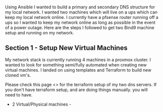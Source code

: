 Using Ansible I wanted to build a primary and secondary DNS structure for my local network. I wanted two machines which will live on a ups which can keep my local network online. I currently have a pfsense router running off a ups so I wanted to keep my network online as long as possible in the event of a power outage. Here are the steps I followed to get two Bind9 machine setup and running on my network.

## Section 1 - Setup New Virtual Machines

My network stack is currently running 4 machines in a proxmox cluster. I wanted to look for something semi/fully automated when creating new virtual machines. I landed on using templates and Terraform to build new cloned vm's.

Please check this page <> for the terraform setup of my two dns servers. If you don't have terraform setup, and are doing things manually. you will need to have.

- 2 Virtual/Physical machines - 